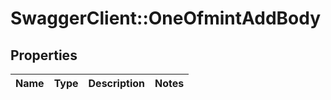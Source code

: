 # SwaggerClient::OneOfmintAddBody

## Properties
Name | Type | Description | Notes
------------ | ------------- | ------------- | -------------

